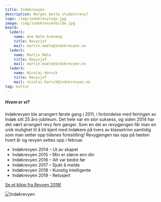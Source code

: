 ```yaml
---
title: Indøkrevyen
description: Norges beste studentrevy?
logo: /img/indokrevylogo.jpg
image: /img/indokrevyenbilde.jpg
board:
  leder1:
    name: Ane Holm Grøneng
    title: Revysjef
    mail: martin.maele@indokrevyen.no
  leder2:
    name: Martin Mæle
    title: Revysjef
    mail: martin.maele@indokrevyen.no
  leder3:
    name: Nicolai Harvik
    title: Revysjef
    mail: nicolai.harvik@indokrevyen.no
tag: kultur
---
```


##### Hvem er vi?

Indøkrevyen ble arrangert første gang i 2011, i forbindelse med feiringen av Indøk sitt 25 års-jubileum. Det hele var en stor suksess, og siden 2014 har det vært arrangert revy fem ganger. Som en del av revygjengen får man en unik mulighet til å bli kjent med Indøkere på tvers av klassetrinn samtidig som man setter opp tidenes forestilling!
Revygjengen tas opp på høsten hvert år og revyen settes opp i februar.

- Indøkrevyen 2014 – Ut av skapet
- Indøkrevyen 2015 – Min er større enn din
- Indøkrevyen 2016 – Alt var bedre før
- Indøkrevyen 2017 – Sjukt å melde
- Indøkrevyen 2018 – Kunstig intelligente
- Indøkrevyen 2019 - Retusjert

[Se et klipp fra Revyen 2016!](https://youtu.be/sepqsdHY9C0)

![Indøkrevyen](/img/indokrevyenbilde.jpg)
